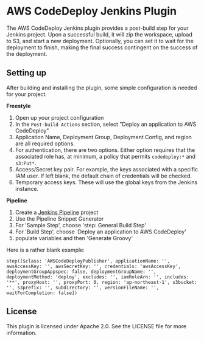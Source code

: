 AWS CodeDeploy Jenkins Plugin
=============================

The AWS CodeDeploy Jenkins plugin provides a post-build step for your Jenkins
project. Upon a successful build, it will zip the workspace, upload to S3, and
start a new deployment. Optionally, you can set it to wait for the deployment to
finish, making the final success contingent on the success of the deployment.

Setting up
----------

After building and installing the plugin, some simple configuration is needed
for your project. 

**Freestyle**

1. Open up your project configuration
1. In the `Post-build Actions` section, select "Deploy an application to AWS
CodeDeploy"
1. Application Name, Deployment Group, Deployment Config, and region are all
required options.
1. For authentication, there are two options. Either option requires that the
associated role has, at minimum, a policy that permits `codedeploy:*` and
`s3:Put*`.
  1. Access/Secret key pair. For example, the keys associated with a specific
  IAM user. If left blank, the default chain of credentials will be checked.
  1. Temporary access keys. These will use the global keys from the Jenkins
  instance.

**Pipeline**

1.  Create a [Jenkins Pipeline](https://wiki.jenkins-ci.org/display/JENKINS/Pipeline+Plugin) project
1.  Use the Pipeline Snippet Generator
1.  For 'Sample Step', choose 'step: General Build Step'
1.  For 'Build Step', choose 'Deploy an application to AWS CodeDeploy'
1.  populate variables and then 'Generate Groovy'

Here is a rather blank example:

	step([$class: 'AWSCodeDeployPublisher', applicationName: '', awsAccessKey: '', awsSecretKey: '', credentials: 'awsAccessKey', deploymentGroupAppspec: false, deploymentGroupName: '', deploymentMethod: 'deploy', excludes: '', iamRoleArn: '', includes: '**', proxyHost: '', proxyPort: 0, region: 'ap-northeast-1', s3bucket: '', s3prefix: '', subdirectory: '', versionFileName: '', waitForCompletion: false])

License
-------

This plugin is licensed under Apache 2.0. See the LICENSE file for more information.
